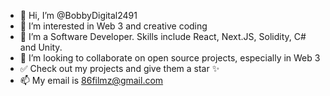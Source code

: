 - 👋 Hi, I’m @BobbyDigital2491
- 👀 I’m interested in Web 3 and creative coding
- 🌱 I’m a Software Developer. Skills include React, Next.JS, Solidity, C# and Unity.
- 🦾 I’m looking to collaborate on open source projects, especially in Web 3
- ✅ Check out my projects and give them a star ✨
- 📫 My email is 86filmz@gmail.com 

<!---
BobbyDigital2491/BobbyDigital2491 is a ✨ special ✨ repository because its `README.md` (this file) appears on your GitHub profile.
You can click the Preview link to take a look at your changes.
--->
